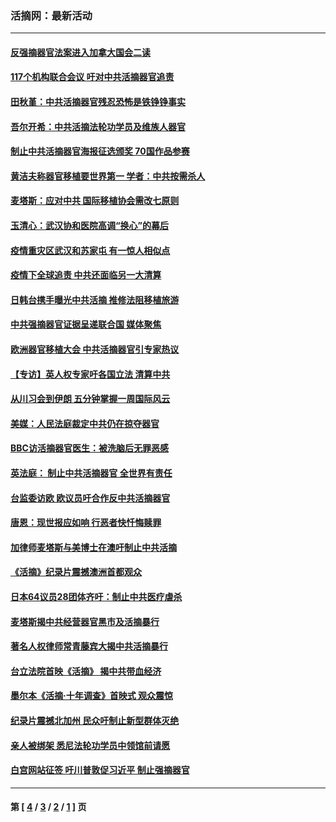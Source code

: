 ### 活摘网：最新活动
---
#### [反强摘器官法案进入加拿大国会二读](../../pages/nf5883/n13033450.md?07150430) 
#### [117个机构联合会议 吁对中共活摘器官追责](../../pages/nf5883/n12775087.md?07150430) 
#### [田秋堇：中共活摘器官残忍恐怖是铁铮铮事实](../../pages/nf5883/n12702148.md?07150430) 
#### [吾尔开希：中共活摘法轮功学员及维族人器官](../../pages/nf5883/n12693197.md?07150430) 
#### [制止中共活摘器官海报征选颁奖 70国作品参赛](../../pages/nf5883/n12692050.md?07150430) 
#### [黄洁夫称器官移植要世界第一 学者：中共按需杀人](../../pages/nf5883/n12572329.md?07150430) 
#### [麦塔斯：应对中共 国际移植协会需改七原则](../../pages/nf5883/n12514711.md?07150430) 
#### [玉清心：武汉协和医院高调“换心”的幕后](../../pages/nf5883/n12298730.md?07150430) 
#### [疫情重灾区武汉和苏家屯 有一惊人相似点](../../pages/nf5883/n12150824.md?07150430) 
#### [疫情下全球追责 中共还面临另一大清算](../../pages/nf5883/n12070397.md?07150430) 
#### [日韩台携手曝光中共活摘 推修法阻移植旅游](../../pages/nf5883/n11712046.md?07150430) 
#### [中共强摘器官证据呈递联合国 媒体聚焦](../../pages/nf5883/n11546426.md?07150430) 
#### [欧洲器官移植大会 中共活摘器官引专家热议](../../pages/nf5883/n11539095.md?07150430) 
#### [【专访】英人权专家吁各国立法 清算中共](../../pages/nf5883/n11367315.md?07150430) 
#### [从川习会到伊朗 五分钟掌握一周国际风云](../../pages/nf5883/n11338520.md?07150430) 
#### [美媒：人民法庭裁定中共仍在掠夺器官](../../pages/nf5883/n11334897.md?07150430) 
#### [BBC访活摘器官医生：被洗脑后无罪恶感](../../pages/nf5883/n11335935.md?07150430) 
#### [英法庭： 制止中共活摘器官 全世界有责任](../../pages/nf5883/n11330691.md?07150430) 
#### [台监委访欧 欧议员吁合作反中共活摘器官](../../pages/nf5883/n11109190.md?07150430) 
#### [唐恩：现世报应如响 行恶者快忏悔赎罪](../../pages/nf5883/n11104016.md?07150430) 
#### [加律师麦塔斯与美博士在澳吁制止中共活摘](../../pages/nf5883/n10724764.md?07150430) 
#### [《活摘》纪录片震撼澳洲首都观众](../../pages/nf5883/n10722747.md?07150430) 
#### [日本64议员28团体齐吁：制止中共医疗虐杀](../../pages/nf5883/n10587757.md?07150430) 
#### [麦塔斯揭中共经营器官黑市及活摘暴行](../../pages/nf5883/n10442407.md?07150430) 
#### [著名人权律师常青藤宾大揭中共活摘暴行](../../pages/nf5883/n10318181.md?07150430) 
#### [台立法院首映《活摘》 揭中共带血经济](../../pages/nf5883/n9938847.md?07150430) 
#### [墨尔本《活摘·十年调查》首映式 观众震惊](../../pages/nf5883/n9522572.md?07150430) 
#### [纪录片震撼北加州 民众吁制止新型群体灭绝](../../pages/nf5883/n9188314.md?07150430) 
#### [亲人被绑架 悉尼法轮功学员中领馆前请愿](../../pages/nf5883/n9056753.md?07150430) 
#### [白宫网站征签 吁川普敦促习近平 制止强摘器官](../../pages/nf5883/n9009661.md?07150430) 

---
#### 第 [ [4](./4.md?07150430) / [3](./3.md?07150430) / [2](./2.md?07150430) / [1](./1.md?07150430) ] 页
